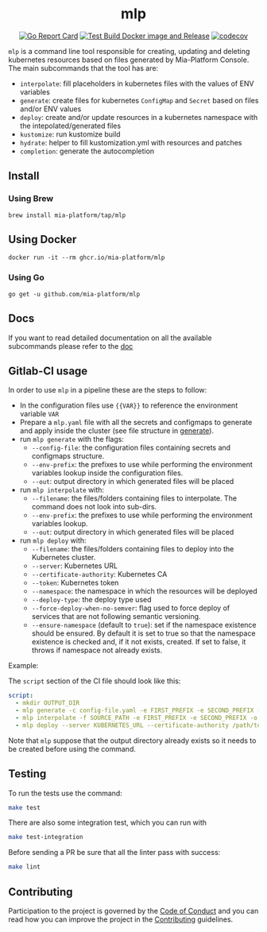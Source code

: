 <div align="center">

# mlp

[![Go Report Card](https://goreportcard.com/badge/github.com/mia-platform/mlp)](https://goreportcard.com/report/github.com/mia-platform/mlp)
[![Test Build Docker image and Release](https://github.com/mia-platform/mlp/actions/workflows/test-build-docker-release.yml/badge.svg)](https://github.com/mia-platform/mlp/actions/workflows/test-build-docker-release.yml)
[![codecov](https://codecov.io/gh/mia-platform/mlp/branch/main/graph/badge.svg)](https://codecov.io/gh/mia-platform/mlp)

</div>


`mlp` is a command line tool responsible for creating, updating and deleting kubernetes resources based on files
generated by Mia-Platform Console.
The main subcommands that the tool has are:

- `interpolate`: fill placeholders in kubernetes files with the values of ENV variables
- `generate`: create files for kubernetes `ConfigMap` and `Secret` based on files and/or ENV values
- `deploy`: create and/or update resources in a kubernetes namespace with the intepolated/generated files
- `kustomize`: run kustomize build
- `hydrate`: helper to fill kustomization.yml with resources and patches
- `completion`: generate the autocompletion

## Install

### Using Brew

```
brew install mia-platform/tap/mlp
```

## Using Docker

```
docker run -it --rm ghcr.io/mia-platform/mlp
```

### Using Go

```
go get -u github.com/mia-platform/mlp
```

## Docs

If you want to read detailed documentation on all the available subcommands please refer to the [doc](./docs)

## Gitlab-CI usage

In order to use `mlp` in a pipeline these are the steps to follow:

- In the configuration files use `{{VAR}}` to reference the environment variable `VAR`
- Prepare a `mlp.yaml` file with all the secrets and configmaps to generate and apply inside the cluster (see file structure in [generate](./docs/40_generate.md)).
- run `mlp generate` with the flags:
  - `--config-file`: the configuration files containing secrets and configmaps structure.
  - `--env-prefix`: the prefixes to use while performing the environment variables lookup inside the configuration files.
  - `--out`: output directory in which generated files will be placed
- run `mlp interpolate` with:
  - `--filename`: the files/folders containing files to interpolate. The command does not look into sub-dirs.
  - `--env-prefix`: the prefixes to use while performing the environment variables lookup.
  - `--out`: output directory in which generated files will be placed
- run `mlp deploy` with:
  - `--filename`: the files/folders containing files to deploy into the Kubernetes cluster.
  - `--server`: Kubernetes URL
  - `--certificate-authority`: Kubernetes CA
  - `--token`: Kubernetes token
  - `--namespace`: the namespace in which the resources will be deployed
  - `--deploy-type`: the deploy type used
  - `--force-deploy-when-no-semver`: flag used to force deploy of services that are not following semantic versioning.
  - `--ensure-namespace` (default to `true`): set if the namespace existence should be ensured. By default it is set to true so that the namespace existence is checked and, if it not exists, created. If set to false, it throws if namespace not already exists.

Example:

The `script` section of the CI file should look like this:

```yaml
script:
  - mkdir OUTPUT_DIR
  - mlp generate -c config-file.yaml -e FIRST_PREFIX -e SECOND_PREFIX -o OUTPUT_DIR
  - mlp interpolate -f SOURCE_PATH -e FIRST_PREFIX -e SECOND_PREFIX -o OUTPUT_DIR
  - mlp deploy --server KUBERNETES_URL --certificate-authority /path/to/kubernetes/ca.pem --token KUBERNETES_TOKEN -f OUTPUT_DIR -n KUBERNETES_NAMESPACE --deploy-type DEPLOY_TYPE --force-deploy-when-no-semver=FORCE_DEPLOY_WHEN_NO_SEMVER
```

Note that `mlp` suppose that the output directory already exists so it needs to be created before using the command.

## Testing

To run the tests use the command:

```sh
make test
```

There are also some integration test, which you can run with

```sh
make test-integration
```

Before sending a PR be sure that all the linter pass with success:

```sh
make lint
```

## Contributing

Participation to the project is governed by the [Code of Conduct](./CODE_OF_CONDUCT.md) and you can read
how you can improve the project in the [Contributing](./CONTRIBUTING.md) guidelines.
